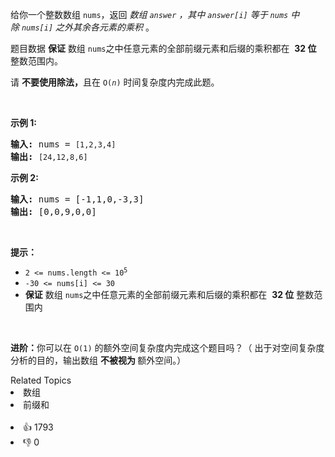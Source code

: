 <p>给你一个整数数组&nbsp;<code>nums</code>，返回 <em>数组&nbsp;<code>answer</code>&nbsp;，其中&nbsp;<code>answer[i]</code>&nbsp;等于&nbsp;<code>nums</code>&nbsp;中除&nbsp;<code>nums[i]</code>&nbsp;之外其余各元素的乘积</em>&nbsp;。</p>

<p>题目数据 <strong>保证</strong> 数组&nbsp;<code>nums</code>之中任意元素的全部前缀元素和后缀的乘积都在&nbsp; <strong>32 位</strong> 整数范围内。</p>

<p>请&nbsp;<strong>不要使用除法，</strong>且在&nbsp;<code>O(<em>n</em>)</code> 时间复杂度内完成此题。</p>

<p>&nbsp;</p>

<p><strong>示例 1:</strong></p>

<pre>
<strong>输入:</strong> nums = <span><code>[1,2,3,4]</code></span>
<strong>输出:</strong> <span><code>[24,12,8,6]</code></span>
</pre>

<p><strong>示例 2:</strong></p>

<pre>
<strong>输入:</strong> nums = [-1,1,0,-3,3]
<strong>输出:</strong> [0,0,9,0,0]
</pre>

<p>&nbsp;</p>

<p><strong>提示：</strong></p>

<ul> 
 <li><code>2 &lt;= nums.length &lt;= 10<sup>5</sup></code></li> 
 <li><code>-30 &lt;= nums[i] &lt;= 30</code></li> 
 <li><strong>保证</strong> 数组&nbsp;<code>nums</code>之中任意元素的全部前缀元素和后缀的乘积都在&nbsp; <strong>32 位</strong> 整数范围内</li> 
</ul>

<p>&nbsp;</p>

<p><strong>进阶：</strong>你可以在 <code>O(1)</code>&nbsp;的额外空间复杂度内完成这个题目吗？（ 出于对空间复杂度分析的目的，输出数组&nbsp;<strong>不被视为&nbsp;</strong>额外空间。）</p>

<div><div>Related Topics</div><div><li>数组</li><li>前缀和</li></div></div><br><div><li>👍 1793</li><li>👎 0</li></div>